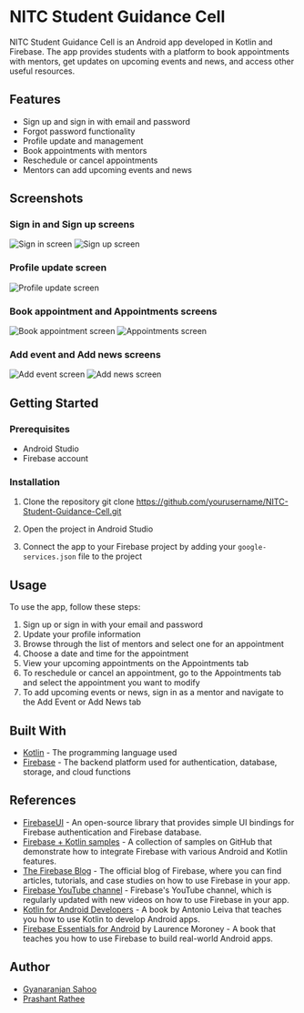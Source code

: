 # NITC Student Guidance Cell

NITC Student Guidance Cell is an Android app developed in Kotlin and Firebase. The app provides students with a platform to book appointments with mentors, get updates on upcoming events and news, and access other useful resources.

## Features

- Sign up and sign in with email and password
- Forgot password functionality
- Profile update and management
- Book appointments with mentors
- Reschedule or cancel appointments
- Mentors can add upcoming events and news

## Screenshots

### Sign in and Sign up screens

![Sign in screen](screenshots/signin_screen.png)
![Sign up screen](screenshots/signup_screen.png)

### Profile update screen

![Profile update screen](screenshots/profile_screen.png)

### Book appointment and Appointments screens

![Book appointment screen](screenshots/book_appointment_screen.png)
![Appointments screen](screenshots/appointments_screen.png)

### Add event and Add news screens

![Add event screen](screenshots/addevent_screen.png)
![Add news screen](screenshots/addnews_screen.png)

## Getting Started

### Prerequisites

- Android Studio
- Firebase account

### Installation

1. Clone the repository
git clone https://github.com/yourusername/NITC-Student-Guidance-Cell.git


2. Open the project in Android Studio
3. Connect the app to your Firebase project by adding your `google-services.json` file to the project

## Usage

To use the app, follow these steps:

1. Sign up or sign in with your email and password
2. Update your profile information
3. Browse through the list of mentors and select one for an appointment
4. Choose a date and time for the appointment
5. View your upcoming appointments on the Appointments tab
6. To reschedule or cancel an appointment, go to the Appointments tab and select the appointment you want to modify
7. To add upcoming events or news, sign in as a mentor and navigate to the Add Event or Add News tab

## Built With

- [Kotlin](https://kotlinlang.org/) - The programming language used
- [Firebase](https://firebase.google.com/) - The backend platform used for authentication, database, storage, and cloud functions

## References

- [FirebaseUI](https://github.com/firebase/FirebaseUI-Android) - An open-source library that provides simple UI bindings for Firebase authentication and Firebase database.
- [Firebase + Kotlin samples](https://github.com/firebase/quickstart-android/tree/master/kotlin) - A collection of samples on GitHub that demonstrate how to integrate Firebase with various Android and Kotlin features.
- [The Firebase Blog](https://firebase.googleblog.com/) - The official blog of Firebase, where you can find articles, tutorials, and case studies on how to use Firebase in your app.
- [Firebase YouTube channel](https://www.youtube.com/channel/UCP4bf6IHJJQehibu6ai__cg) - Firebase's YouTube channel, which is regularly updated with new videos on how to use Firebase in your app.
- [Kotlin for Android Developers](https://antonioleiva.com/kotlin-android-developers-book/) - A book by Antonio Leiva that teaches you how to use Kotlin to develop Android apps.
- [Firebase Essentials for Android](https://www.amazon.com/Firebase-Essentials-Android-Laurence-Moroney/dp/013485790X) by Laurence Moroney - A book that teaches you how to use Firebase to build real-world Android apps.

## Author

- [Gyanaranjan Sahoo](https://github.com/yourusername)
- [Prashant Rathee](https://github.com/prashantrathee)
